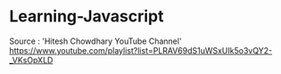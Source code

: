 # Learning-Javascript

Source : 'Hitesh Chowdhary YouTube Channel' https://www.youtube.com/playlist?list=PLRAV69dS1uWSxUIk5o3vQY2-_VKsOpXLD
